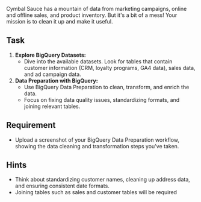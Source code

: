 Cymbal Sauce has a mountain of data from marketing campaigns, online and offline sales, and product inventory. But it's a bit of a mess! Your mission is to clean it up and make it useful.

## Task

1.  **Explore BigQuery Datasets:**
    * Dive into the available datasets. Look for tables that contain customer information (CRM, loyalty programs, GA4 data), sales data, and ad campaign data.
2.  **Data Preparation with BigQuery:**
    * Use BigQuery Data Preparation to clean, transform, and enrich the data.
    * Focus on fixing data quality issues, standardizing formats, and joining relevant tables.

## Requirement

* Upload a screenshot of your BigQuery Data Preparation workflow, showing the data cleaning and transformation steps you've taken.

## Hints

* Think about standardizing customer names, cleaning up address data, and ensuring consistent date formats.
* Joining tables such as sales and customer tables will be required
